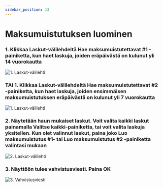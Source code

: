 ```yaml
---
sidebar_position: 13
---
```


# Maksumuistutuksen luominen

### 1. Klikkaa Laskut-välilehdeltä Hae maksumuistutettavat #1 -painiketta, kun haet laskuja, joiden eräpäivästä on kulunut yli 14 vuorokautta

![1. Laskut-välilehti](/img/pikaohjeet/mamu1.png)

### TAI 1. Klikkaa Laskut-välilehdeltä Hae maksumuistutettavat #2 -painiketta, kun haet laskuja, joiden ensimmäisen maksumuistutuksen eräpäivästä on kulunut yli 7 vuorokautta

![1. Laskut-välilehti](/img/pikaohjeet/mamu2.png)

### 2. Näytetään haun mukaiset laskut. Voit valita kaikki laskut painamalla Valitse kaikki-painiketta, tai voit valita laskuja yksitellen. Kun olet valinnut laskut, paina joko Luo maksumuistutus #1- tai Luo maksumuistutus #2 -painiketta valintasi mukaan

![2. Laskut-välilehti](/img/pikaohjeet/mamu3.png)

### 3. Näyttöön tulee vahvistusviesti. Paina OK

![3. Vahvistusviesti](/img/pikaohjeet/mamu4.png)